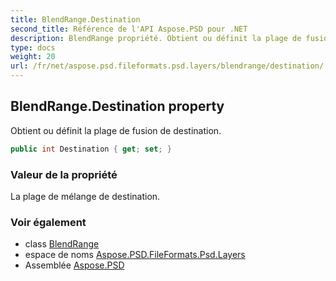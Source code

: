 ```yaml
---
title: BlendRange.Destination
second_title: Référence de l'API Aspose.PSD pour .NET
description: BlendRange propriété. Obtient ou définit la plage de fusion de destination.
type: docs
weight: 20
url: /fr/net/aspose.psd.fileformats.psd.layers/blendrange/destination/
---
```

## BlendRange.Destination property

Obtient ou définit la plage de fusion de destination.

```csharp
public int Destination { get; set; }
```

### Valeur de la propriété

La plage de mélange de destination.

### Voir également

* class [BlendRange](../)
* espace de noms [Aspose.PSD.FileFormats.Psd.Layers](../../blendrange/)
* Assemblée [Aspose.PSD](../../../)


